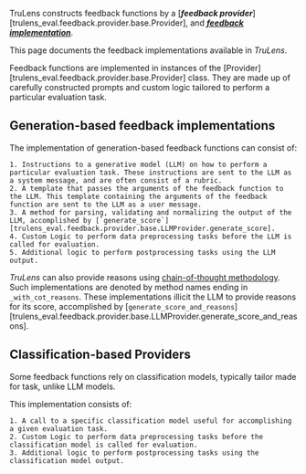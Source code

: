 TruLens constructs feedback functions by a [**_feedback provider_**][trulens_eval.feedback.provider.base.Provider], and [**_feedback implementation_**](../feedback_implementations/index.md).

This page documents the feedback implementations available in _TruLens_.

Feedback functions are implemented in instances of the [Provider][trulens_eval.feedback.provider.base.Provider] class. They are made up of carefully constructed prompts and custom logic tailored to perform a particular evaluation task.

## Generation-based feedback implementations

The implementation of generation-based feedback functions can consist of:

    1. Instructions to a generative model (LLM) on how to perform a particular evaluation task. These instructions are sent to the LLM as a system message, and are often consist of a rubric.
    2. A template that passes the arguments of the feedback function to the LLM. This template containing the arguments of the feedback function are sent to the LLM as a user message.
    3. A method for parsing, validating and normalizing the output of the LLM, accomplished by [`generate_score`][trulens_eval.feedback.provider.base.LLMProvider.generate_score].
    4. Custom Logic to perform data preprocessing tasks before the LLM is called for evaluation.
    5. Additional logic to perform postprocessing tasks using the LLM output.

_TruLens_ can also provide reasons using [chain-of-thought methodology](https://arxiv.org/abs/2201.11903). Such implementations are denoted by method names ending in `_with_cot_reasons`. These implementations illicit the LLM to provide reasons for its score, accomplished by [`generate_score_and_reasons`][trulens_eval.feedback.provider.base.LLMProvider.generate_score_and_reasons].

## Classification-based Providers

Some feedback functions rely on classification models, typically tailor made for task, unlike LLM models.

This implementation consists of:

    1. A call to a specific classification model useful for accomplishing a given evaluation task.
    2. Custom Logic to perform data preprocessing tasks before the classification model is called for evaluation.
    3. Additional logic to perform postprocessing tasks using the classification model output.
